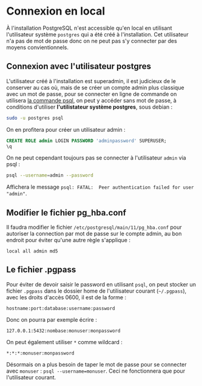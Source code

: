 # Connexion en local

À l'installation PostgreSQL n'est accessible qu'en local en utilisant l'utilisateur système `postgres` qui a été créé à l'installation. Cet utilisateur n'a pas de mot de passe donc on ne peut pas s'y connecter par des moyens convientionnels.

## Connexion avec l'utilisateur postgres

L'utilisateur créé à l'installation est superadmin, il est judicieux de le conserver au cas où, mais de se créer un compte admin plus classique avec un mot de passe, pour se connecter en ligne de commande on utilisera [la commande psql](/doc/psql), on peut y accéder sans mot de passe, à conditions d'utiliser **l'utilistateur système postgres**, sous debian :

```bash
sudo -u postgres psql
```

On en profitera pour créer un utilisateur admin :

```sql
CREATE ROLE admin LOGIN PASSWORD 'adminpassword' SUPERUSER;
\q
```

On ne peut cependant toujours pas se connecter à l'utilisateur `admin` via psql :

```bash
psql --username=admin --password
```

Affichera le message `psql: FATAL:  Peer authentication failed for user "admin"`.

## Modifier le fichier pg_hba.conf

Il faudra modifier le fichier `/etc/postgresql/main/11/pg_hba.conf` pour autoriser la connection par mot de passe sur le compte admin, au bon endroit pour éviter qu'une autre règle s'applique :

```
local all admin md5
```

## Le fichier .pgpass

Pour éviter de devoir saisir le password en utilisant `psql`, on peut stocker un fichier `.pgpass` dans le dossier home de l'utilisateur courant (`~/.pgpass`), avec les droits d'accès 0600, il est de la forme :

```
hostname:port:database:username:password
```

Donc on pourra par exemple écrire :

```
127.0.0.1:5432:nombase:monuser:monpassword
```

On peut également utiliser `*` comme wildcard :

```
*:*:*:monuser:monpassword
```

Désormais on a plus besoin de taper le mot de passe pour se connecter avec `monuser` : `psql --username=monuser`. Ceci ne fonctionnera que pour l'utilisateur courant.



